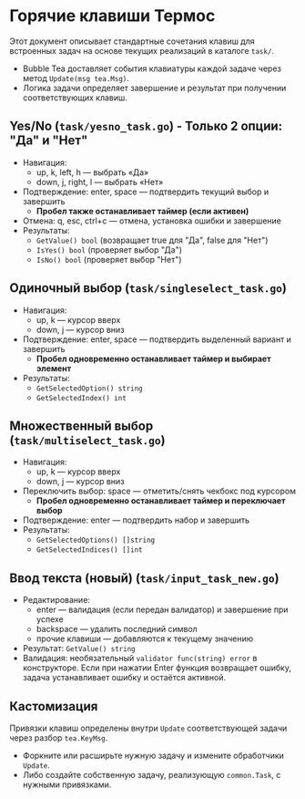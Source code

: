 # Горячие клавиши Термос

Этот документ описывает стандартные сочетания клавиш для встроенных задач на основе текущих реализаций в каталоге `task/`.

- Bubble Tea доставляет события клавиатуры каждой задаче через метод `Update(msg tea.Msg)`.
- Логика задачи определяет завершение и результат при получении соответствующих клавиш.

## Yes/No (`task/yesno_task.go`) - Только 2 опции: "Да" и "Нет"

- Навигация:
  - up, k, left, h — выбрать «Да»
  - down, j, right, l — выбрать «Нет»
- Подтверждение: enter, space — подтвердить текущий выбор и завершить
  - **Пробел также останавливает таймер (если активен)**
- Отмена: q, esc, ctrl+c — отмена, установка ошибки и завершение
- Результаты:
  - `GetValue() bool` (возвращает true для "Да", false для "Нет")
  - `IsYes() bool` (проверяет выбор "Да")
  - `IsNo() bool` (проверяет выбор "Нет")

## Одиночный выбор (`task/singleselect_task.go`)

- Навигация:
  - up, k — курсор вверх
  - down, j — курсор вниз
- Подтверждение: enter, space — подтвердить выделенный вариант и завершить
  - **Пробел одновременно останавливает таймер и выбирает элемент**
- Результаты:
  - `GetSelectedOption() string`
  - `GetSelectedIndex() int`

## Множественный выбор (`task/multiselect_task.go`)

- Навигация:
  - up, k — курсор вверх
  - down, j — курсор вниз
- Переключить выбор: space — отметить/снять чекбокс под курсором
  - **Пробел одновременно останавливает таймер и переключает выбор**
- Подтверждение: enter — подтвердить набор и завершить
- Результаты:
  - `GetSelectedOptions() []string`
  - `GetSelectedIndices() []int`

## Ввод текста (новый) (`task/input_task_new.go`)

- Редактирование:
  - enter — валидация (если передан валидатор) и завершение при успехе
  - backspace — удалить последний символ
  - прочие клавиши — добавляются к текущему значению
- Результат: `GetValue() string`
- Валидация: необязательный `validator func(string) error` в конструкторе. Если при нажатии Enter функция возвращает ошибку, задача устанавливает ошибку и остаётся активной.

## Кастомизация

Привязки клавиш определены внутри `Update` соответствующей задачи через разбор `tea.KeyMsg`.
- Форкните или расширьте нужную задачу и измените обработчики `Update`.
- Либо создайте собственную задачу, реализующую `common.Task`, с нужными привязками.

